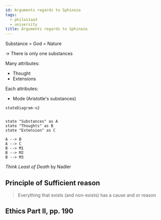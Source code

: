 ```yaml
---
id: Arguments regards to Sphinoza
tags:
  - philos1aa3
  - university
title: Arguments regards to Sphinoza
---
```


Substance = God = Nature

-> There is only one substances 

Many attributes:
- Thought
- Extensions

Each attributes:
- Mode (Aristotle's substances)

```mermaid
stateDiagram-v2


state "Substances" as A
state "Thoughts" as B
state "Extension" as C

A --> B
A --> C
B --> M1
B --> M2
B --> M3
```

_Think Least of Death_ by Nadler

## Principle of Sufficient reason
> Everything that exists (and non-exists) has a cause and or reason

## Ethics Part II, pp. 190

